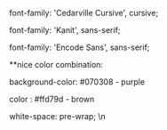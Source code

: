 font-family: 'Cedarville Cursive', cursive;

font-family: 'Kanit', sans-serif;

font-family: 'Encode Sans', sans-serif;

**nice color combination:

background-color: #070308 - purple

color : #ffd79d - brown

white-space: pre-wrap; \n


